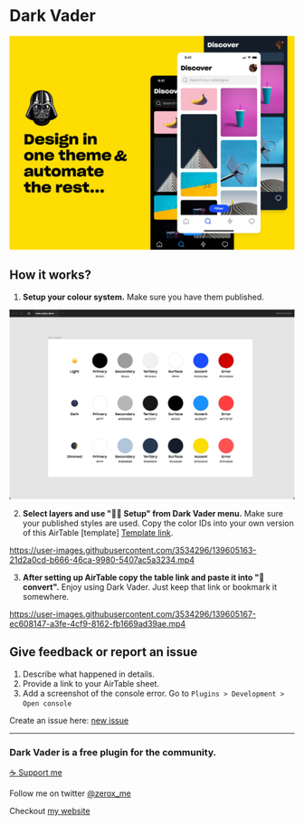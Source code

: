 # Dark Vader
![step 1](media/dark-vader.jpg)

## How it works?


1. **Setup your colour system.**
Make sure you have them published.

![step 1](media/step-1.jpg)


2. **Select layers and use "👩‍💻 Setup" from Dark Vader menu.**
Make sure your published styles are used. Copy the color IDs into your own version of this AirTable [template]
[Template link](https://airtable.com/shrJ5fqeb5a3Nq3H6).

https://user-images.githubusercontent.com/3534296/139605163-21d2a0cd-b666-46ca-9980-5407ac5a3234.mp4


3. **After setting up AirTable copy the table link and paste it into "🖤 convert".**
Enjoy using Dark Vader. Just keep that link or bookmark it somewhere.

https://user-images.githubusercontent.com/3534296/139605167-ec608147-a3fe-4cf9-8162-fb1669ad39ae.mp4

## Give feedback or report an issue

1. Describe what happened in details.
2. Provide a link to your AirTable sheet.
3. Add a screenshot of the console error. Go to `Plugins > Development > Open console`

Create an issue here: [new issue](https://github.com/zeroxme/dark-vader-issues/issues/new)

---

### Dark Vader is a free plugin for the community. 

[☕️ Support me](https://bit.ly/3aNgF4Q)

Follow me on twitter [@zerox_me](https://twitter.com/zerox_me)

Checkout [my website](https://zerox.me/)

